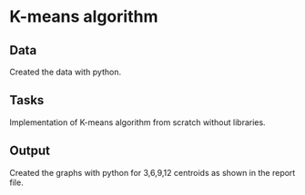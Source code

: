 # K-means algorithm #

## Data ##
Created the data with python.

## Tasks ##
Implementation of K-means algorithm from scratch without libraries.

## Output ##
Created the graphs with python for 3,6,9,12 centroids as shown in the report file.
